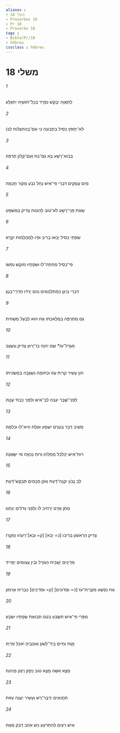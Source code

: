 ```yaml
---
aliases : 
- משלי 18
- Proverbes 18
- Pr 18
- Proverbs 18
tags : 
- Bible/Pr/18
- hébreu
cssclass : hébreu
---
```


# משלי 18

###### 1
לְתַאֲוָה יְבַקֵּשׁ נִפְרָד בְּכָל־תּוּשִׁיָּה יִתְגַּלָּע׃
###### 2
לֹא־יַחְפֹּץ כְּסִיל בִּתְבוּנָה כִּי אִם־בְּהִתְגַּלֹּות לִבֹּו׃
###### 3
בְּבֹוא־רָשָׁע בָּא גַם־בּוּז וְעִם־קָלֹון חֶרְפָּה׃
###### 4
מַיִם עֲמֻקִּים דִּבְרֵי פִי־אִישׁ נַחַל נֹבֵעַ מְקֹור חָכְמָה׃
###### 5
שְׂאֵת פְּנֵי־רָשָׁע לֹא־טֹוב לְהַטֹּות צַדִּיק בַּמִּשְׁפָּט׃
###### 6
שִׂפְתֵי כְסִיל יָבֹאוּ בְרִיב וּפִיו לְמַהֲלֻמֹות יִקְרָא׃
###### 7
פִּי־כְסִיל מְחִתָּה־לֹו וּשְׂפָתָיו מֹוקֵשׁ נַפְשֹׁו׃
###### 8
דִּבְרֵי נִרְגָּן כְּמִתְלַהֲמִים וְהֵם יָרְדוּ חַדְרֵי־בָטֶן׃
###### 9
גַּם מִתְרַפֶּה בִמְלַאכְתֹּו אָח הוּא לְבַעַל מַשְׁחִית׃
###### 10
מִגְדַּל־עֹז* שֵׁם יְהוָה בֹּו־יָרוּץ צַדִּיק וְנִשְׂגָּב׃
###### 11
הֹון עָשִׁיר קִרְיַת עֻזֹּו וּכְחֹומָה נִשְׂגָּבָה בְּמַשְׂכִּיתֹו׃
###### 12
לִפְנֵי־שֶׁבֶר יִגְבַּהּ לֵב־אִישׁ וְלִפְנֵי כָבֹוד עֲנָוָה׃
###### 13
מֵשִׁיב דָּבָר בְּטֶרֶם יִשְׁמָע אִוֶּלֶת הִיא־לֹו וּכְלִמָּה׃
###### 14
רוּחַ־אִישׁ יְכַלְכֵּל מַחֲלֵהוּ וְרוּחַ נְכֵאָה מִי יִשָּׂאֶנָּה׃
###### 15
לֵב נָבֹון יִקְנֶה־דָּעַת וְאֹזֶן חֲכָמִים תְּבַקֶּשׁ־דָּעַת׃
###### 16
מַתָּן אָדָם יַרְחִיב לֹו וְלִפְנֵי גְדֹלִים יַנְחֶנּוּ׃
###### 17
צַדִּיק הָרִאשֹׁון בְּרִיבֹו [כ= יָבֹא] [ק= וּבָא]־רֵעֵהוּ וַחֲקָרֹו׃
###### 18
מִדְיָנִים יַשְׁבִּית הַגֹּורָל וּבֵין עֲצוּמִים יַפְרִיד׃
###### 19
אָח נִפְשָׁע מִקִּרְיַת־עֹז [כ= וּמְדֹונִים] [ק= וּמִדְיָנִים] כִּבְרִיחַ אַרְמֹון׃
###### 20
מִפְּרִי פִי־אִישׁ תִּשְׂבַּע בִּטְנֹו תְּבוּאַת שְׂפָתָיו יִשְׂבָּע׃
###### 21
מָוֶת וְחַיִּים בְּיַד־לָשֹׁון וְאֹהֲבֶיהָ יֹאכַל פִּרְיָהּ׃
###### 22
מָצָא אִשָּׁה מָצָא טֹוב וַיָּפֶק רָצֹון מֵיְהוָה׃
###### 23
תַּחֲנוּנִים יְדַבֶּר־רָשׁ וְעָשִׁיר יַעֲנֶה עַזֹּות׃
###### 24
אִישׁ רֵעִים לְהִתְרֹעֵעַ וְיֵשׁ אֹהֵב דָּבֵק מֵאָח׃
